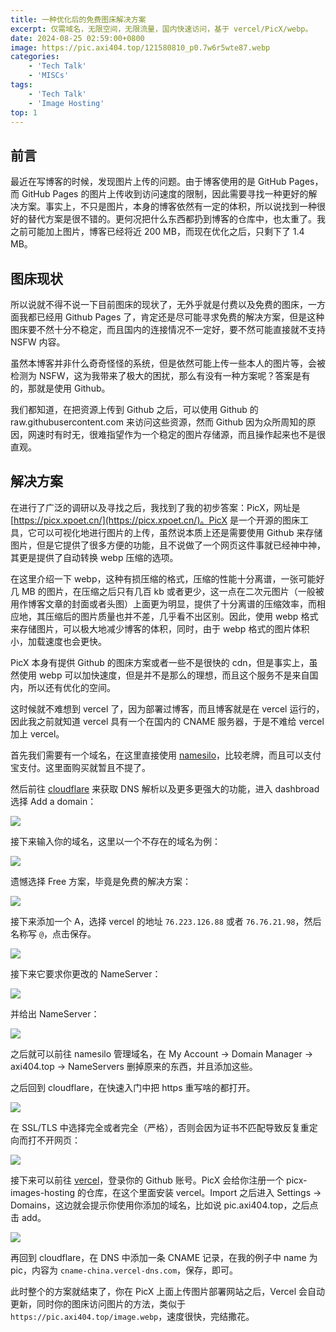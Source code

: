 ```yaml
---
title: 一种优化后的免费图床解决方案
excerpt: 仅需域名，无限空间，无限流量，国内快速访问，基于 vercel/PicX/webp。
date: 2024-08-25 02:59:00+0800
image: https://pic.axi404.top/121580810_p0.7w6r5wte87.webp
categories:
    - 'Tech Talk'
    - 'MISCs'
tags:
    - 'Tech Talk'
    - 'Image Hosting'
top: 1
---
```


## 前言

最近在写博客的时候，发现图片上传的问题。由于博客使用的是 GitHub Pages，而 GitHub Pages 的图片上传收到访问速度的限制，因此需要寻找一种更好的解决方案。事实上，不只是图片，本身的博客依然有一定的体积，所以说找到一种很好的替代方案是很不错的。更何况把什么东西都扔到博客的仓库中，也太重了。我之前可能加上图片，博客已经将近 200 MB，而现在优化之后，只剩下了 1.4 MB。

## 图床现状

所以说就不得不说一下目前图床的现状了，无外乎就是付费以及免费的图床，一方面我都已经用 Github Pages 了，肯定还是尽可能寻求免费的解决方案，但是这种图床要不然十分不稳定，而且国内的连接情况不一定好，要不然可能直接就不支持 NSFW 内容。

虽然本博客并非什么奇奇怪怪的系统，但是依然可能上传一些本人的图片等，会被检测为 NSFW，这为我带来了极大的困扰，那么有没有一种方案呢？答案是有的，那就是使用 Github。

我们都知道，在把资源上传到 Github 之后，可以使用 Github 的 raw.githubusercontent.com 来访问这些资源，然而 Github 因为众所周知的原因，网速时有时无，很难指望作为一个稳定的图片存储源，而且操作起来也不是很直观。

## 解决方案

在进行了广泛的调研以及寻找之后，我找到了我的初步答案：PicX，网址是 [https://picx.xpoet.cn/](https://picx.xpoet.cn/)。PicX 是一个开源的图床工具，它可以可视化地进行图片的上传，虽然说本质上还是需要使用 Github 来存储图片，但是它提供了很多方便的功能，且不说做了一个网页这件事就已经神中神，其更是提供了自动转换 webp 压缩的选项。

在这里介绍一下 webp，这种有损压缩的格式，压缩的性能十分离谱，一张可能好几 MB 的图片，在压缩之后只有几百 kb 或者更少，这一点在二次元图片（一般被用作博客文章的封面或者头图）上面更为明显，提供了十分离谱的压缩效率，而相应地，其压缩后的图片质量也并不差，几乎看不出区别。因此，使用 webp 格式来存储图片，可以极大地减少博客的体积，同时，由于 webp 格式的图片体积小，加载速度也会更快。

PicX 本身有提供 Github 的图床方案或者一些不是很快的 cdn，但是事实上，虽然使用 webp 可以加快速度，但是并不是那么的理想，而且这个服务不是来自国内，所以还有优化的空间。

这时候就不难想到 vercel 了，因为部署过博客，而且博客就是在 vercel 运行的，因此我之前就知道 vercel 具有一个在国内的 CNAME 服务器，于是不难给 vercel 加上 vercel。

首先我们需要有一个域名，在这里直接使用 [namesilo](https://www.namesilo.com/)，比较老牌，而且可以支付宝支付。这里面购买就暂且不提了。

然后前往 [cloudflare](https://dash.cloudflare.com/) 来获取 DNS 解析以及更多更强大的功能，进入 dashbroad 选择 Add a domain：







![](https://pic.axi404.top/image.5tqyhumx92.webp)

接下来输入你的域名，这里以一个不存在的域名为例：

![](https://pic.axi404.top/image-1.7zqd3mel07.webp)

遗憾选择 Free 方案，毕竟是免费的解决方案：

![](https://pic.axi404.top/image-2.7p3jagzcuw.webp)

接下来添加一个 A，选择 vercel 的地址 `76.223.126.88` 或者 `76.76.21.98`，然后名称写 `@`，点击保存。

![](https://pic.axi404.top/image-4.839z1c7nq2.webp)

接下来它要求你更改的 NameServer：

![](https://pic.axi404.top/image-3.6pnfxawlp5.webp)

并给出 NameServer：

![](https://pic.axi404.top/image-5.4uav4ok63f.webp)

之后就可以前往 namesilo 管理域名，在 My Account -> Domain Manager -> axi404.top -> NameServers 删掉原来的东西，并且添加这些。

之后回到 cloudflare，在快速入门中把 https 重写啥的都打开。

![](https://pic.axi404.top/image-6.3k7xyd26sb.webp)

在 SSL/TLS 中选择完全或者完全（严格），否则会因为证书不匹配导致反复重定向而打不开网页：

![](https://pic.axi404.top/image-7.70a9qgbtul.webp)

接下来可以前往 [vercel](https://vercel.com/)，登录你的 Github 账号。PicX 会给你注册一个 picx-images-hosting 的仓库，在这个里面安装 vercel。Import 之后进入 Settings -> Domains，这边就会提示你使用你添加的域名，比如说 pic.axi404.top，之后点击 add。

![](https://pic.axi404.top/image-8.1023lq285x.webp)

再回到 cloudflare，在 DNS 中添加一条 CNAME 记录，在我的例子中 name 为 pic，内容为 `cname-china.vercel-dns.com`，保存，即可。

此时整个的方案就结束了，你在 PicX 上面上传图片部署网站之后，Vercel 会自动更新，同时你的图床访问图片的方法，类似于 `https://pic.axi404.top/image.webp`，速度很快，完结撒花。